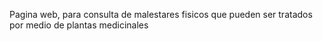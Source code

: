Pagina web, para consulta de malestares fisicos que pueden ser tratados por medio de plantas medicinales 
